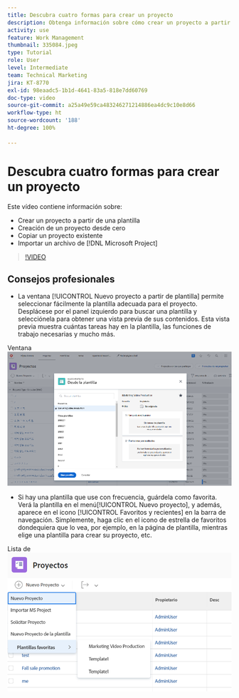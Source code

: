 ```yaml
---
title: Descubra cuatro formas para crear un proyecto
description: Obtenga información sobre cómo crear un proyecto a partir de una plantilla, crear un proyecto desde cero, copiar un proyecto existente o importar un archivo de  [!DNL Microsoft Project] .
activity: use
feature: Work Management
thumbnail: 335084.jpeg
type: Tutorial
role: User
level: Intermediate
team: Technical Marketing
jira: KT-8770
exl-id: 98eaadc5-1b1d-4641-83a5-818e7dd60769
doc-type: video
source-git-commit: a25a49e59ca483246271214886ea4dc9c10e8d66
workflow-type: ht
source-wordcount: '188'
ht-degree: 100%

---
```


# Descubra cuatro formas para crear un proyecto

Este vídeo contiene información sobre:

* Crear un proyecto a partir de una plantilla
* Creación de un proyecto desde cero
* Copiar un proyecto existente
* Importar un archivo de [!DNL Microsoft Project]

>[!VIDEO](https://video.tv.adobe.com/v/335084/?quality=12&learn=on)

## Consejos profesionales

* La ventana [!UICONTROL Nuevo proyecto a partir de plantilla] permite seleccionar fácilmente la plantilla adecuada para el proyecto. Desplácese por el panel izquierdo para buscar una plantilla y selecciónela para obtener una vista previa de sus contenidos. Esta vista previa muestra cuántas tareas hay en la plantilla, las funciones de trabajo necesarias y mucho más.

Ventana ![[!UICONTROL Nuevo proyecto a partir de plantilla] ](assets/planner-fund-new-project-from-template-window.png)

* Si hay una plantilla que use con frecuencia, guárdela como favorita. Verá la plantilla en el menú[!UICONTROL Nuevo proyecto], y además, aparece en el icono [!UICONTROL Favoritos y recientes] en la barra de navegación. Simplemente, haga clic en el icono de estrella de favoritos dondequiera que lo vea, por ejemplo, en la página de plantilla, mientras elige una plantilla para crear su proyecto, etc.

Lista de![[!UICONTROL Plantillas favoritas] en el botón [!UICONTROL Nuevo proyecto] ](assets/planner-fund-template-favorites.png)

<!---
learn more:
create a project using a template
create a project
copy a project
import a project from Microsoft Project
--->
